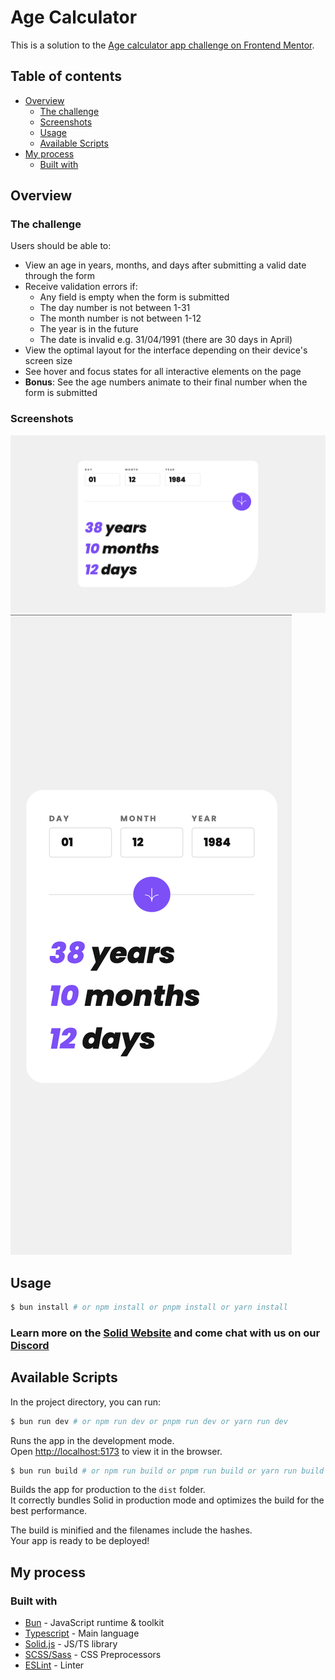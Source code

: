# Age Calculator

This is a solution to the [Age calculator app challenge on Frontend Mentor](https://www.frontendmentor.io/challenges/age-calculator-app-dF9DFFpj-Q).

## Table of contents

- [Overview](#overview)
    - [The challenge](#the-challenge)
    - [Screenshots](#screenshots)
    - [Usage](#usage)
    - [Available Scripts](#available-scripts)
- [My process](#my-process)
    - [Built with](#built-with)

## Overview

### The challenge

Users should be able to:

- View an age in years, months, and days after submitting a valid date through the form
- Receive validation errors if:
  - Any field is empty when the form is submitted
  - The day number is not between 1-31
  - The month number is not between 1-12
  - The year is in the future
  - The date is invalid e.g. 31/04/1991 (there are 30 days in April)
- View the optimal layout for the interface depending on their device's screen size
- See hover and focus states for all interactive elements on the page
- **Bonus**: See the age numbers animate to their final number when the form is submitted


### Screenshots

![](./desc/screenshot-1.png)
![](./desc/screenshot-2.png)

## Usage

```bash
$ bun install # or npm install or pnpm install or yarn install
```

### Learn more on the [Solid Website](https://solidjs.com) and come chat with us on our [Discord](https://discord.com/invite/solidjs)

## Available Scripts

In the project directory, you can run:

```bash
$ bun run dev # or npm run dev or pnpm run dev or yarn run dev
```

Runs the app in the development mode.<br>
Open [http://localhost:5173](http://localhost:5173) to view it in the browser.

```bash
$ bun run build # or npm run build or pnpm run build or yarn run build
```

Builds the app for production to the `dist` folder.<br>
It correctly bundles Solid in production mode and optimizes the build for the best performance.

The build is minified and the filenames include the hashes.<br>
Your app is ready to be deployed!

## My process

### Built with

- [Bun](https://bun.sh/) - JavaScript runtime & toolkit
- [Typescript](https://www.typescriptlang.org/) - Main language
- [Solid.js](https://www.solidjs.com/) - JS/TS library
- [SCSS/Sass](https://sass-scss.ru/) - CSS Preprocessors
- [ESLint](https://eslint.org/) - Linter
